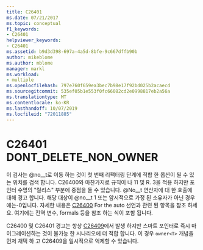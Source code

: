 ```yaml
---
title: C26401
ms.date: 07/21/2017
ms.topic: conceptual
f1_keywords:
- C26401
helpviewer_keywords:
- C26401
ms.assetid: b9d3d398-697a-4a5d-8bfe-9c667dffb90b
author: mikeblome
ms.author: mblome
manager: markl
ms.workload:
- multiple
ms.openlocfilehash: 797e760f659ea3bec7b98e17f92bd025b2acaecd
ms.sourcegitcommit: 535ef05b1e553f0fc66082cd2e0998817eb2a56a
ms.translationtype: MT
ms.contentlocale: ko-KR
ms.lasthandoff: 10/07/2019
ms.locfileid: "72011885"
---
```

# <a name="c26401-dont_delete_non_owner"></a>C26401 DONT_DELETE_NON_OWNER
이 검사는 @no__t로 이동 하는 것이 첫 번째 리팩터링 단계에 적합 한 옵션이 될 수 있는 위치를 검색 합니다. C26400와 마찬가지로 규칙이 나 11 및 R. 3을 적용 하지만 포인터 수명의 "릴리스" 부분에 중점을 둘 수 있습니다. @No__t 연산자에 대 한 호출에 대해 경고 합니다. 해당 대상이 @no__t 1 또는 암시적으로 가정 된 소유자가 아닌 경우에는-0입니다. 자세한 내용은 [C26400](c26400.md) For the auto 선언과 관련 된 항목을 참조 하세요. 여기에는 전역 변수, formals 등을 참조 하는 식이 포함 됩니다.

C26400 및 C26401 경고는 항상 [C26409](c26409.md)에서 발생 하지만 스마트 포인터로 즉시 마이그레이션하는 것이 불가능 한 시나리오에 더 적합 합니다. 이 경우 `owner<T>` 개념을 먼저 채택 하 고 C26409을 일시적으로 억제할 수 있습니다.
